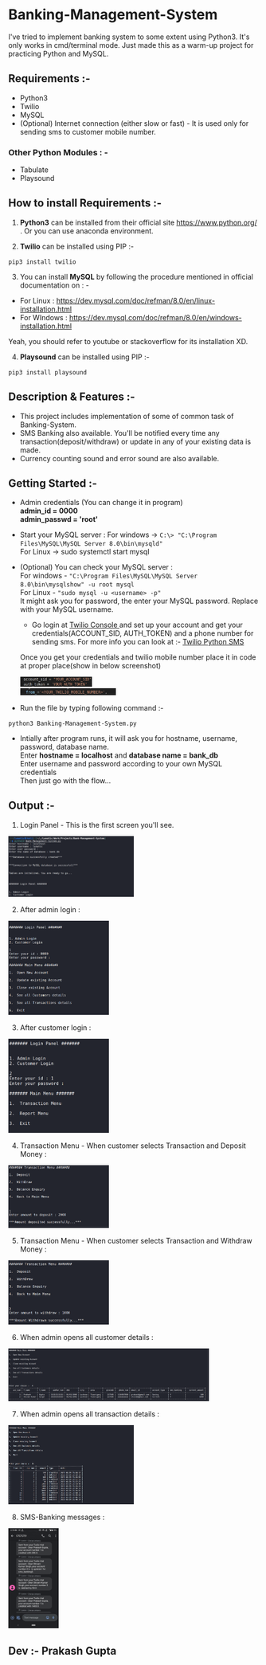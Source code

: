 # Banking-Management-System
I've tried to implement banking system to some extent using Python3. It's only works in cmd/terminal mode. Just made this as a warm-up project for practicing Python and MySQL.

## Requirements :- 
- Python3
- Twilio
- MySQL
- (Optional) Internet connection (either slow or fast) - It is used only for sending sms to customer mobile number.

 ### Other Python Modules : -
 - Tabulate
 - Playsound
 
## How to install Requirements :-

1. **Python3** can be installed from their official site https://www.python.org/ . Or you can use anaconda environment.

2. **Twilio** can be installed using PIP :- 
```
pip3 install twilio
```

3.  You can install **MySQL** by following the procedure mentioned in official documentation on : - 
- For Linux : https://dev.mysql.com/doc/refman/8.0/en/linux-installation.html
- For WIndows : https://dev.mysql.com/doc/refman/8.0/en/windows-installation.html

Yeah, you should refer to youtube or stackoverflow for its installation XD.

4. **Playsound** can be installed using PIP :-
```
pip3 install playsound
```

## Description & Features :-

- This project includes implementation of some of common task of Banking-System. 
- SMS Banking also available. You'll be notified every time any transaction(deposit/withdraw) or update in any of your existing data is made.
- Currency counting sound and error sound are also available.

## Getting Started :-
- Admin credentials (You can change it in program) <br>
  **admin_id = 0000** <br>
  **admin_passwd = 'root'**
  
- Start your MySQL server :
  For windows -> ``` C:\> "C:\Program Files\MySQL\MySQL Server 8.0\bin\mysqld" ``` <br>
  For Linux -> sudo systemctl start mysql
  
- (Optional) You can check your MySQL server : <br>
  For windows - ``` "C:\Program Files\MySQL\MySQL Server 8.0\bin\mysqlshow" -u root mysql ``` <br>
  For Linux - ``` "sudo mysql -u <username> -p" ```  <br>
  It might ask you for password, the enter your MySQL password. Replace <username> with your MySQL username.
  
  - Go login at <a href="https://www.twilio.com/console">Twilio Console </a> and set up your account and get your credentials(ACCOUNT_SID, AUTH_TOKEN) and a phone     number for sending sms. For more info you can look at :- <a href= "https://www.twilio.com/docs/sms/quickstart/python" >Twilio Python SMS </a> <br>
 
  Once you get your credentials and twilio mobile number place it in code at proper place(show in below screenshot)
  
   <img src="Images/twilio-token.png" alt="twilio-token-ss" width="30%" height="40%" > <br> 
   <img src="Images/twilio-mobile.png" alt="twilio-mobile-ss" width="40%" height="40%" >  
  
 - Run the file by typing following command :-
 ```
 python3 Banking-Management-System.py
 ```
 
 - Intially after program runs, it will ask you for hostname, username, password, database name. <br>
   Enter **hostname = localhost** and **database name = bank_db** <br>
   Enter username and password according to your own MySQL credentials <br>
 Then just go with the flow...
  

## Output :- 
   
   1. Login Panel - This is the first screen you'll see.
   <img src="Images/Output-1.png" alt="Output-1" width="50%" height="50%" >
   
   2. After admin login :
   <img src="Images/Output-2.png" alt="Output-2" width="40%" height="22%" >
   
   3. After customer login :
   <img src="Images/Output-3.png" alt="Output-3" width="40%" height="13%" >
   
   4. Transaction Menu - When customer selects Transaction and Deposit Money :
   <img src="Images/Output-4.png" alt="Output-4" width="40%" height="40%" >
   
   5. Transaction Menu - When customer selects Transaction and Withdraw Money :
   <img src="Images/Output-5.png" alt="Output-5" width="40%" height="40%" >
   
   6. When admin opens all customer details :
   <img src="Images/Output-6.png" alt="Output-6" width="80%" height="90%" >
   
   7. When admin opens all transaction details :
   <img src="Images/Output-7.png" alt="Output-7" width="50%" height="40%" >

   8. SMS-Banking messages :
   <img src="Images/Output-8.png" alt="Output-8" width="20%" height="20%" >

## Dev :- Prakash Gupta
